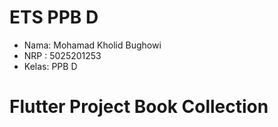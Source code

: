 # ETS PPB D 

- Nama: Mohamad Kholid Bughowi
- NRP : 5025201253
- Kelas: PPB D

# Flutter Project Book Collection